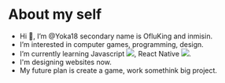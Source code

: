 # About my self

- Hi 👋, I’m @Yoka18 secondary name is OfluKing and inmisin.
- I’m interested in computer games, programming, design.
- I’m currently learning Javascript <img src="https://img.icons8.com/color/16/000000/javascript--v1.png"/>, React Native <img src="https://img.icons8.com/color/16/000000/react-native.png"/>.
- I'm designing websites now.
- My future plan is create a game, work somethink big project.
